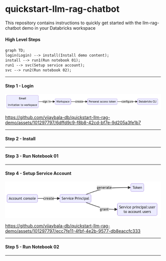 # quickstart-llm-rag-chatbot

This repository contains instructions to quickly get started with the llm-rag-chatbot demo in your Databricks workspace

#### High Level Steps

```mermaid
graph TD;
login(Login) --> install(Install demo content);
install --> run1(Run notebook 01);
run1 --> svc(Setup service account);
svc --> run2(Run notebook 02);
```

<hr>

#### Step 1 - Login

![login](media/01-login.png)

https://github.com/vijaybala-db/quickstart-llm-rag-demo/assets/101297797/6dffd9c9-f8b8-42cd-bf7e-9d205a3fe1b7

<hr>

#### Step 2 - Install

<hr>

#### Step 3 - Run Notebook 01

<hr>

#### Step 4 - Setup Service Account

![service_acct](./media/04-setup-service-account.png)

https://github.com/vijaybala-db/quickstart-llm-rag-demo/assets/101297797/ecc7fe11-4fbf-4e2b-9577-db8eaccfc333

<hr>

#### Step 5 - Run Notebook 02

<hr>
